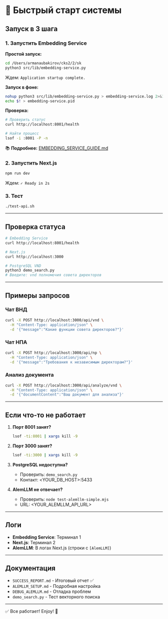 # 🚀 Быстрый старт системы

## Запуск в 3 шага

### 1. Запустить Embedding Service

**Простой запуск:**
```bash
cd /Users/armanaubakirov/cks2/2/sk
python3 src/lib/embedding-service.py
```
Ждем: `Application startup complete.`

**Запуск в фоне:**
```bash
nohup python3 src/lib/embedding-service.py > embedding-service.log 2>&1 &
echo $! > embedding-service.pid
```

**Проверка:**
```bash
# Проверить статус
curl http://localhost:8001/health

# Найти процесс
lsof -i :8001 -P -n
```

📚 **Подробнее:** [EMBEDDING_SERVICE_GUIDE.md](./EMBEDDING_SERVICE_GUIDE.md)

### 2. Запустить Next.js
```bash
npm run dev
```
Ждем: `✓ Ready in 2s`

### 3. Тест
```bash
./test-api.sh
```

---

## Проверка статуса

```bash
# Embedding Service
curl http://localhost:8001/health

# Next.js
curl http://localhost:3000

# PostgreSQL VND
python3 demo_search.py
# Введите: vnd полномочия совета директоров
```

---

## Примеры запросов

### Чат ВНД
```bash
curl -X POST http://localhost:3000/api/vnd \
  -H "Content-Type: application/json" \
  -d '{"message":"Какие функции совета директоров?"}'
```

### Чат НПА  
```bash
curl -X POST http://localhost:3000/api/np \
  -H "Content-Type: application/json" \
  -d '{"message":"Требования к независимым директорам?"}'
```

### Анализ документа
```bash
curl -X POST http://localhost:3000/api/analyze/vnd \
  -H "Content-Type: application/json" \
  -d '{"documentContent":"Ваш документ для анализа"}'
```

---

## Если что-то не работает

1. **Порт 8001 занят?**
   ```bash
   lsof -ti:8001 | xargs kill -9
   ```

2. **Порт 3000 занят?**
   ```bash
   lsof -ti:3000 | xargs kill -9
   ```

3. **PostgreSQL недоступна?**
   - Проверить: `demo_search.py`
   - Контакт: <YOUR_DB_HOST>:5433

4. **AlemLLM не отвечает?**
   - Проверить: `node test-alemllm-simple.mjs`
   - URL: <YOUR_ALEMLLM_API_URL>

---

## Логи

- **Embedding Service**: Терминал 1
- **Next.js**: Терминал 2  
- **AlemLLM**: В логах Next.js (строки с `[AlemLLM]`)

---

## Документация

- `SUCCESS_REPORT.md` - Итоговый отчет ✅
- `ALEMLLM_SETUP.md` - Подробная настройка
- `DEBUG_ALEMLLM.md` - Отладка проблем
- `demo_search.py` - Тест векторного поиска

---

✅ Все работает! Enjoy! 🎉
